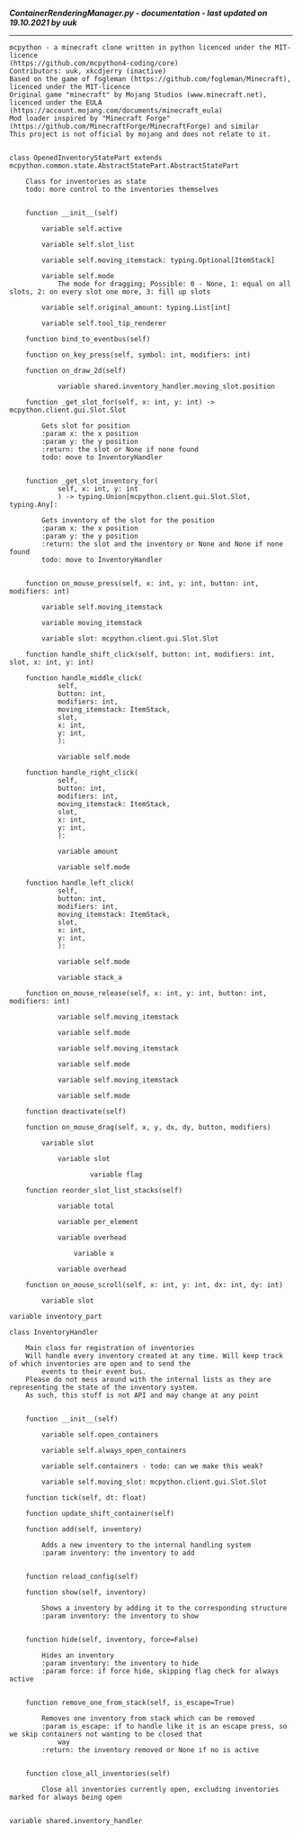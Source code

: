 ***ContainerRenderingManager.py - documentation - last updated on 19.10.2021 by uuk***
___

    mcpython - a minecraft clone written in python licenced under the MIT-licence 
    (https://github.com/mcpython4-coding/core)
    Contributors: uuk, xkcdjerry (inactive)
    Based on the game of fogleman (https://github.com/fogleman/Minecraft), licenced under the MIT-licence
    Original game "minecraft" by Mojang Studios (www.minecraft.net), licenced under the EULA
    (https://account.mojang.com/documents/minecraft_eula)
    Mod loader inspired by "Minecraft Forge" (https://github.com/MinecraftForge/MinecraftForge) and similar
    This project is not official by mojang and does not relate to it.


    class OpenedInventoryStatePart extends  mcpython.common.state.AbstractStatePart.AbstractStatePart 
        
        Class for inventories as state
        todo: more control to the inventories themselves


        function __init__(self)

            variable self.active

            variable self.slot_list

            variable self.moving_itemstack: typing.Optional[ItemStack]

            variable self.mode
                The mode for dragging; Possible: 0 - None, 1: equal on all slots, 2: on every slot one more, 3: fill up slots

            variable self.original_amount: typing.List[int]

            variable self.tool_tip_renderer

        function bind_to_eventbus(self)

        function on_key_press(self, symbol: int, modifiers: int)

        function on_draw_2d(self)

                variable shared.inventory_handler.moving_slot.position

        function _get_slot_for(self, x: int, y: int) -> mcpython.client.gui.Slot.Slot
            
            Gets slot for position
            :param x: the x position
            :param y: the y position
            :return: the slot or None if none found
            todo: move to InventoryHandler


        function _get_slot_inventory_for(
                self, x: int, y: int
                ) -> typing.Union[mcpython.client.gui.Slot.Slot, typing.Any]:
            
            Gets inventory of the slot for the position
            :param x: the x position
            :param y: the y position
            :return: the slot and the inventory or None and None if none found
            todo: move to InventoryHandler


        function on_mouse_press(self, x: int, y: int, button: int, modifiers: int)

            variable self.moving_itemstack

            variable moving_itemstack

            variable slot: mcpython.client.gui.Slot.Slot

        function handle_shift_click(self, button: int, modifiers: int, slot, x: int, y: int)

        function handle_middle_click(
                self,
                button: int,
                modifiers: int,
                moving_itemstack: ItemStack,
                slot,
                x: int,
                y: int,
                ):

                variable self.mode

        function handle_right_click(
                self,
                button: int,
                modifiers: int,
                moving_itemstack: ItemStack,
                slot,
                x: int,
                y: int,
                ):

                variable amount

                variable self.mode

        function handle_left_click(
                self,
                button: int,
                modifiers: int,
                moving_itemstack: ItemStack,
                slot,
                x: int,
                y: int,
                ):

                variable self.mode

                variable stack_a

        function on_mouse_release(self, x: int, y: int, button: int, modifiers: int)

                variable self.moving_itemstack

                variable self.mode

                variable self.moving_itemstack

                variable self.mode

                variable self.moving_itemstack

                variable self.mode

        function deactivate(self)

        function on_mouse_drag(self, x, y, dx, dy, button, modifiers)

            variable slot

                variable slot

                        variable flag

        function reorder_slot_list_stacks(self)

                variable total

                variable per_element

                variable overhead

                    variable x

                variable overhead

        function on_mouse_scroll(self, x: int, y: int, dx: int, dy: int)

            variable slot

    variable inventory_part

    class InventoryHandler
        
        Main class for registration of inventories
        Will handle every inventory created at any time. Will keep track of which inventories are open and to send the
            events to their event bus.
        Please do not mess around with the internal lists as they are representing the state of the inventory system.
        As such, this stuff is not API and may change at any point


        function __init__(self)

            variable self.open_containers

            variable self.always_open_containers

            variable self.containers - todo: can we make this weak?

            variable self.moving_slot: mcpython.client.gui.Slot.Slot

        function tick(self, dt: float)

        function update_shift_container(self)

        function add(self, inventory)
            
            Adds a new inventory to the internal handling system
            :param inventory: the inventory to add


        function reload_config(self)

        function show(self, inventory)
            
            Shows a inventory by adding it to the corresponding structure
            :param inventory: the inventory to show


        function hide(self, inventory, force=False)
            
            Hides an inventory
            :param inventory: the inventory to hide
            :param force: if force hide, skipping flag check for always active


        function remove_one_from_stack(self, is_escape=True)
            
            Removes one inventory from stack which can be removed
            :param is_escape: if to handle like it is an escape press, so we skip containers not wanting to be closed that
                way
            :return: the inventory removed or None if no is active


        function close_all_inventories(self)
            
            Close all inventories currently open, excluding inventories marked for always being open


    variable shared.inventory_handler